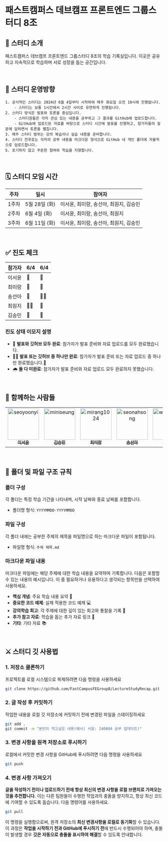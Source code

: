# 패스트캠퍼스 데브캠프 프론트엔드 그룹스터디 8조

## 📘 스터디 소개

패스트캠퍼스 데브캠프 프론트엔드 그룹스터디 8조의 학습 기록실입니다. 이곳은 공유하고 지속적으로 학습하며 서로 성장을 돕는 공간입니다.

<br>

## 🧭 스터디 운영방향

```
1. 공식적인 스터디는 2024년 6월 4일부터 시작하여 매주 화요일 오전 10시에 진행됩니다.
    - 스터디는 보통 1시간에서 2시간 사이로 유연하게 진행됩니다.
2. 스터디 방식은 발표와 토론을 중심입니다.
    - 스터디원들은 각자 관심 있는 내용을 공부하고 그 결과를 GitHub에 업로드합니다.
    - GitHub에 업로드된 자료를 바탕으로 스터디 시간에 발표를 진행하고, 참가자들의 질문에 답하면서 토론을 펼칩니다.
3. 매주 스터디 범위는 강의 복습이나 실습 내용을 준비합니다.
4. 스터디 전후로는 각자의 공부 내용을 마크다운 형식으로 GitHub 내 개인 폴더에 자율적으로 업로드합니다.
5. 포기하지 않고 꾸준한 참여와 학습을 지향합니다.
```

<br>

## 🗓 스터디 모임 시간

| 주차  | 일시          | 참여자                                 |
| ----- | ------------- | -------------------------------------- |
| 1주차 | 5월 28일 (화) | 이서윤, 최미랑, 송선아, 최원지, 김승민 |
| 2주차 | 6월 4일 (화)  | 이서윤, 최미랑, 송선아, 최원지         |
| 3주차 | 6월 11일 (화) | 이서윤, 최미랑, 송선아, 최원지, 김승민 |

<br>

## ✅ 진도 체크

| 참가자 | 6/4 | 6/4 |
| ------ | --- | --- |
| 이서윤 | 🌷  | 🌷  |
| 최미랑 | 🌷  | 🌷  |
| 송선아 | 🌷  | 🧑‍🌾  |
| 최원지 | 🧑‍🌾  | 🌷  |
| 김승민 | 📝  | 📝  |

### 진도 상태 이모지 설명

- 🌷 **발표와 깃허브 모두 완료**: 참가자가 발표 준비와 자료 업로드를 모두 완료했습니다.
- 🧑‍🌾 **발표 또는 깃허브 중 하나만 완료**: 참가자가 발표 준비 또는 자료 업로드 중 하나만 완료했습니다.📝
- 🌧️ **둘 다 미완료**: 참가자가 발표 준비와 자료 업로드 모두 완료하지 못했습니다.

<br>

## 👫 함께하는 사람들

<table>
    <tr>
      <td align="center">
          <a href="https://github.com/seoyoonyi">
              <img src="https://avatars.githubusercontent.com/u/89791868?v=4" width="100;" alt="seoyoonyi"/>
              <br />
              <sub><b>이서윤</b></sub>
          </a>
      </td>
      <td align="center">
          <a href="https://github.com/miniseung">
              <img src="https://avatars.githubusercontent.com/u/170381378?v=4" width="100;" alt="miniseung"/>
              <br />
              <sub><b>김승민</b></sub>
          </a>
      </td>
      <td align="center">
          <a href="https://github.com/mirang1024">
              <img src="https://avatars.githubusercontent.com/u/158833693?v=4" width="100;" alt="mirang1024"/>
              <br />
              <sub><b>최미랑</b></sub>
          </a>
      </td>
      <td align="center">
          <a href="https://github.com/seonahsong">
              <img src="https://avatars.githubusercontent.com/u/170864632?v=4" width="100;" alt="seonahsong"/>
              <br />
              <sub><b>송선아</b></sub>
          </a>
      </td>
      <td align="center">
          <a href="https://github.com/wonjichoe">
              <img src="https://avatars.githubusercontent.com/u/171234168?v=4" width="100;" alt="wonjichoe"/>
              <br />
              <sub><b>최원지</b></sub>
          </a>
      </td>
    </tr>
</table>

<br>

## 📁 폴더 및 파일 구조 규칙

### 폴더 구성

각 폴더는 특정 학습 기간을 나타내며, 시작 날짜와 종료 날짜를 포함합니다.

- 폴더명 형식: `YYYYMMDD-YYYYMMDD`

### 파일 구성

각 폴더 내에는 공부한 주제의 제목을 파일명으로 하는 마크다운 파일이 포함됩니다.

- 파일명 형식: `주제 제목.md`

### 마크다운 파일 내용

마크다운 파일에는 해당 주제에 대한 학습 내용을 요약하여 기록합니다. 다음은 포함할 수 있는 내용의 예시입니다. 이 중 필요하거나 유용하다고 생각되는 항목만을 선택하여 사용하세요.

- **핵심 개념**: 주요 학습 내용 요약 📝
- **중요한 코드 예제**: 실제 적용한 코드 예제 💻
- **강의학습 회고**: 각 주제에 대한 깊이 있는 회고와 통찰을 기록 🤔
- **추가 참고 자료**: 학습을 돕는 추가 자료 링크 🔗
- **기타**: 기타 자료 📚

<br>

## ⚔️ 스터디 깃 사용법

### 1. 저장소 클론하기

프로젝트를 로컬 시스템으로 복제하려면 다음 명령을 사용하세요

```bash
git clone https://github.com/FastCampusFEGroup8/LectureStudyRecap.git
```

### 2. 글 작성 후 커밋하기

작업한 내용을 로컬 깃 저장소에 커밋하기 전에 변경된 파일을 스테이징하세요

```bash
git add .
git commit -m "본인이 적고싶은 내용(예시| 서윤: 240604 공부 업데이트)"

```

### 3. 변경 사항을 원격 저장소로 푸시하기

로컬에서 커밋한 변경 사항을 GitHub에 푸시하려면 다음 명령을 사용하세요

```bash
git push
```

### 4. 변경 사항 가져오기

**글을 작성하기 전이나 업로드하기 전에 항상 최신의 변경 사항을 로컬 브랜치로 가져오는 것을 추천합니다.**
이는 다른 팀원들이 수행한 작업과의 충돌을 방지하고, 항상 최신 코드에 기여할 수 있도록 돕습니다. 다음 명령어를 사용하세요.

```bash
git pull
```

이 명령을 실행함으로써, 원격 저장소의 **최신 변경사항을 로컬로 동기화**할 수 있습니다. 이 과정은 **작업을 시작하기 전과 GitHub에 푸시하기 전**에 반드시 수행되어야 하며, 충돌이 발생할 경우 **깃은 자동으로 충돌을 표시하여 해결**할 수 있도록 안내합니다.
